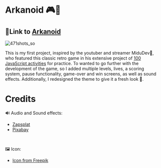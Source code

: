 # Arkanoid 🎮🧱

## 🔗Link to [Arkanoid](https://profound-cranachan-1c8407.netlify.app/)
<div display="center">
  
  ![471shots_so](https://github.com/Garbolin/Arkanoid/assets/134524103/66491843-77f1-4880-9e6d-e7940389d5dc)
</div>



This is my first project, inspired by the youtuber and streamer MiduDev🎥, who featured this classic retro game in his extensive project of [100 JavaScript activities](https://www.javascript100.dev/) for practice. To wanted to go further with the development of the game, so I added multiple levels, lives, a scoring system, pause functionality, game-over and win screens, as well as sound effects. Additionally, I redesigned the theme to give it a fresh look 🎨.

# Credits
🔊 Audio and Sound effects:
- [Zapsplat](https://www.zapsplat.com/sound-effect-category/game-sounds/)
- [Pixabay](https://pixabay.com/)
<br>

🖼️ Icon:
- <a href="https://www.freepik.es/icono/pared-ladrillo_78114#fromView=search&page=1&position=20&uuid=df764b6f-1739-49bc-9ba2-8d504e4717ce">Icon from Freepik</a>
